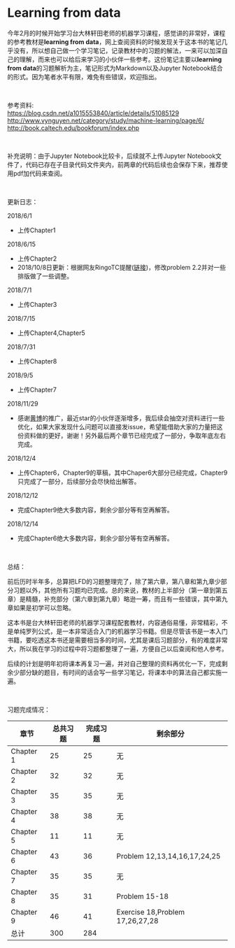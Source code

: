 # Learning from data

今年2月的时候开始学习台大林轩田老师的机器学习课程，感觉讲的非常好，课程的参考教材是**learning from data**，网上查阅资料的时候发现关于这本书的笔记几乎没有，所以想自己做一个学习笔记，记录教材中的习题的解法，一来可以加深自己的理解，而来也可以给后来学习的小伙伴一些参考。这份笔记主要以**learning from data**的习题解析为主，笔记形式为Markdown以及Jupyter Notebook结合的形式。因为笔者水平有限，难免有些错误，欢迎指出。 

<br/>

参考资料:  
https://blog.csdn.net/a1015553840/article/details/51085129  
http://www.vynguyen.net/category/study/machine-learning/page/6/  
http://book.caltech.edu/bookforum/index.php

<br/>

补充说明：由于Jupyter Notebook比较卡，后续就不上传Jupyter Notebook文件了，代码已存在子目录代码文件夹内，前两章的代码后续也会保存下来，推荐使用pdf加代码来查阅。  



<br/>

更新日志：

2018/6/1

- 上传Chapter1

2018/6/15

- 上传Chapter2
- 2018/10/8日更新：根据网友RingoTC提醒([链接](https://github.com/Doraemonzzz/Learning-from-data/issues/1))，修改problem 2.2并对一些排版做了一些调整。

2018/7/1

- 上传Chapter3

2018/7/15

- 上传Chapter4,Chapter5

2018/7/31

- 上传Chapter8

2018/9/5

- 上传Chapter7

2018/11/29

- 感谢[黄博](https://github.com/fengdu78)的推广，最近star的小伙伴逐渐增多，我后续会抽空对资料进行一些优化，如果大家发现什么问题可以直接发issue，希望能借助大家的力量把这份资料做的更好，谢谢！另外最后两个章节已经完成了一部分，争取年底左右完成。

2018/12/4

- 上传Chapter6，Chapter9的草稿，其中Chaper6大部分已经完成，Chapter9只完成了一部分，后续部分会尽快给出解答。

2018/12/12

- 完成Chapter9绝大多数内容，剩余少部分等有空再解答。

2018/12/14

- 完成Chapter6绝大多数内容，剩余少部分等有空再解答。

  

<br/>

总结：

​	前后历时半年多，总算把LFD的习题整理完了，除了第六章，第八章和第九章少部分习题以外，其他所有习题均已完成。总的来说，教材的上半部分（第一章到第五章）是精髓，补充部分（第六章到第九章）略逊一筹，而且有一些错误，其中第九章如果是初学可以忽略。

​	这本书是台大林轩田老师的机器学习课程配套教材，内容通俗易懂，非常精彩，不是单纯罗列公式，是一本非常适合入门的机器学习书籍。但是尽管该书是一本入门书籍，要吃透这本书还是需要相当多的时间，尤其是课后习题部分，有的难度非常大，所以我在学习的过程中将习题都整理了一遍，方便自己以后查阅和他人参考。

​	后续的计划是明年初将课本再复习一遍，并对自己整理的资料再优化一下，完成剩余少部分缺的题目，有时间的话会写一些学习笔记，将课本中的算法自己都实施一遍。

  

<br/>

习题完成情况：

| 章节      | 总共习题 | 完成习题 | 剩余部分                        |
| --------- | -------- | -------- | ------------------------------- |
| Chapter 1 | 25       | 25       | 无                              |
| Chapter 2 | 32       | 32       | 无                              |
| Chapter 3 | 35       | 35       | 无                              |
| Chapter 4 | 38       | 38       | 无                              |
| Chapter 5 | 11       | 11       | 无                              |
| Chapter 6 | 43       | 36       | Problem 12,13,14,16,17,24,25    |
| Chapter 7 | 35       | 35       | 无                              |
| Chapter 8 | 35       | 31       | Problem 15-18                   |
| Chapter 9 | 46       | 41       | Exercise 18,Problem 17,26,27,28 |
| 总计      | 300      | 284      |                                 |

